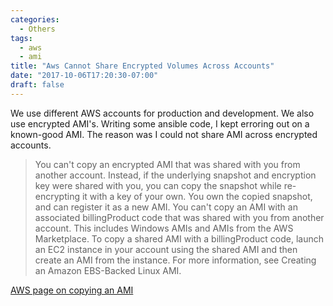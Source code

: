 ```yaml
---
categories:
  - Others
tags: 
  - aws
  - ami
title: "Aws Cannot Share Encrypted Volumes Across Accounts"
date: "2017-10-06T17:20:30-07:00"
draft: false
---
```

We use different AWS accounts for production and development. We also use encrypted AMI's. Writing some ansible code, I kept erroring out on a known-good AMI. The reason was I could not share AMI across encrypted accounts. 

> You can't copy an encrypted AMI that was shared with you from another account. Instead, if the underlying snapshot and encryption key were shared with you, you can copy the snapshot while re-encrypting it with a key of your own. You own the copied snapshot, and can register it as a new AMI.
> You can't copy an AMI with an associated billingProduct code that was shared with you from another account. This includes Windows AMIs and AMIs from the AWS Marketplace. To copy a shared AMI with a billingProduct code, launch an EC2 instance in your account using the shared AMI and then create an AMI from the instance. For more information, see Creating an Amazon EBS-Backed Linux AMI.

[AWS page on copying an AMI](http://docs.aws.amazon.com/AWSEC2/latest/UserGuide/CopyingAMIs.html "Copying an AMI")

